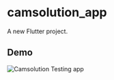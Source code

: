 # camsolution_app

A new Flutter project.

## Demo 



![Camsolution Testing app](https://user-images.githubusercontent.com/36778896/147549578-a8cd7df3-5070-4e03-83e5-40394b805c4e.png)

